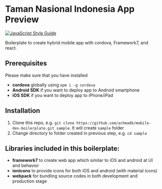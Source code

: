 # Taman Nasional Indonesia App Preview  

[![JavaScript Style Guide](https://img.shields.io/badge/code_style-standard-brightgreen.svg)](https://standardjs.com)  

Boilerplate to create hybrid mobile app with cordova, Framework7, and react.

## Prerequisites
Please make sure that you have installed
* **cordova** globally using `npm i -g cordova`
* **Android SDK** if you want to deploy app to Android smartphone
* **iOS SDK** if you want to deploy app to iPhone/iPad

## Installation
1. Clone this repo, e.g. `git clone https://github.com/achmadk/mobile-dev-boilerplate.git sample`. It will create `sample` folder
2. Change directory to folder created in previous step, e.g. `cd sample`

## Libraries included in this boilerplate:  
* **framework7** to create web app which similar to iOS and android at UI and behavior
* **ionicons** to provide icons for both iOS and android (with material icons)
* **webpack** for bundling source codes in both development and production stage
